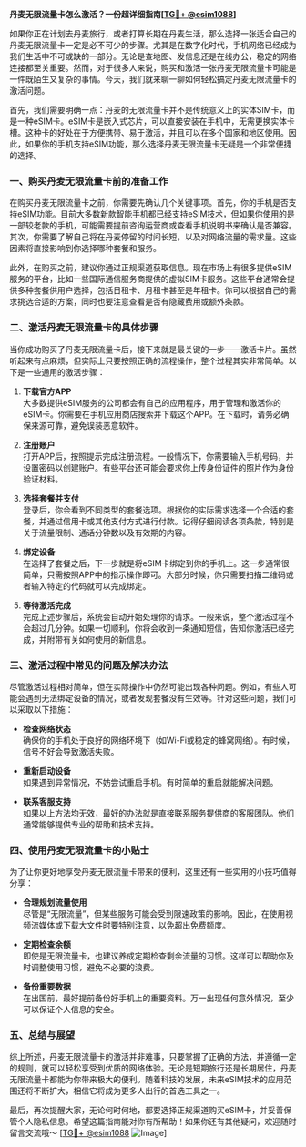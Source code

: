 **丹麦无限流量卡怎么激活？一份超详细指南[[TG💪+ @esim1088](https://t.me/s/esim1088)]**

如果你正在计划去丹麦旅行，或者打算长期在丹麦生活，那么选择一张适合自己的丹麦无限流量卡一定是必不可少的步骤。尤其是在数字化时代，手机网络已经成为我们生活中不可或缺的一部分。无论是查地图、发信息还是在线办公，稳定的网络连接都至关重要。然而，对于很多人来说，购买和激活一张丹麦无限流量卡可能是一件既陌生又复杂的事情。今天，我们就来聊一聊如何轻松搞定丹麦无限流量卡的激活问题。

首先，我们需要明确一点：丹麦的无限流量卡并不是传统意义上的实体SIM卡，而是一种eSIM卡。eSIM卡是嵌入式芯片，可以直接安装在手机中，无需更换实体卡槽。这种卡的好处在于方便携带、易于激活，并且可以在多个国家和地区使用。因此，如果你的手机支持eSIM功能，那么选择丹麦无限流量卡无疑是一个非常便捷的选择。

### **一、购买丹麦无限流量卡前的准备工作**

在购买丹麦无限流量卡之前，你需要先确认几个关键事项。首先，你的手机是否支持eSIM功能。目前大多数新款智能手机都已经支持eSIM技术，但如果你使用的是一部较老款的手机，可能需要提前咨询运营商或查看手机说明书来确认是否兼容。其次，你需要了解自己将在丹麦停留的时间长短，以及对网络流量的需求量。这些因素将直接影响到你选择哪种套餐和服务。

此外，在购买之前，建议你通过正规渠道获取信息。现在市场上有很多提供eSIM服务的平台，比如一些国际通信服务商提供的虚拟SIM卡服务。这些平台通常会提供多种套餐供用户选择，包括日租卡、月租卡甚至是年租卡。你可以根据自己的需求挑选合适的方案，同时也要注意查看是否有隐藏费用或额外条款。

### **二、激活丹麦无限流量卡的具体步骤**

当你成功购买了丹麦无限流量卡后，接下来就是最关键的一步——激活卡片。虽然听起来有点麻烦，但实际上只要按照正确的流程操作，整个过程其实非常简单。以下是一些通用的激活步骤：

1. **下载官方APP**  
   大多数提供eSIM服务的公司都会有自己的应用程序，用于管理和激活你的eSIM卡。你需要在手机应用商店搜索并下载这个APP。在下载时，请务必确保来源可靠，避免误装恶意软件。

2. **注册账户**  
   打开APP后，按照提示完成注册流程。一般情况下，你需要输入手机号码，并设置密码以创建账户。有些平台还可能会要求你上传身份证件的照片作为身份验证材料。

3. **选择套餐并支付**  
   登录后，你会看到不同类型的套餐选项。根据你的实际需求选择一个合适的套餐，并通过信用卡或其他支付方式进行付款。记得仔细阅读各项条款，特别是关于流量限制、通话分钟数以及有效期的内容。

4. **绑定设备**  
   在选择了套餐之后，下一步就是将eSIM卡绑定到你的手机上。这一步通常很简单，只需按照APP中的指示操作即可。大部分时候，你只需要扫描二维码或者输入特定的代码就可以完成绑定。

5. **等待激活完成**  
   完成上述步骤后，系统会自动开始处理你的请求。一般来说，整个激活过程不会超过几分钟。如果一切顺利，你将会收到一条通知短信，告知你激活已经完成，并附带有关如何使用的新信息。

### **三、激活过程中常见的问题及解决办法**

尽管激活过程相对简单，但在实际操作中仍然可能出现各种问题。例如，有些人可能会遇到无法绑定设备的情况，或者发现套餐没有生效等。针对这些问题，我们可以采取以下措施：

- **检查网络状态**  
  确保你的手机处于良好的网络环境下（如Wi-Fi或稳定的蜂窝网络）。有时候，信号不好会导致激活失败。

- **重新启动设备**  
  如果遇到异常情况，不妨尝试重启手机。有时简单的重启就能解决问题。

- **联系客服支持**  
  如果以上方法均无效，最好的办法就是直接联系服务提供商的客服团队。他们通常能够提供专业的帮助和技术支持。

### **四、使用丹麦无限流量卡的小贴士**

为了让你更好地享受丹麦无限流量卡带来的便利，这里还有一些实用的小技巧值得分享：

- **合理规划流量使用**  
  尽管是“无限流量”，但某些服务可能会受到限速政策的影响。因此，在使用视频流媒体或下载大文件时要特别注意，以免超出免费额度。

- **定期检查余额**  
  即使是无限流量卡，也建议养成定期检查剩余流量的习惯。这样可以帮助你及时调整使用习惯，避免不必要的浪费。

- **备份重要数据**  
  在出国前，最好提前备份好手机上的重要资料。万一出现任何意外情况，至少可以保证个人信息的安全。

### **五、总结与展望**

综上所述，丹麦无限流量卡的激活并非难事，只要掌握了正确的方法，并遵循一定的规则，就可以轻松享受到优质的网络体验。无论是短期旅行还是长期居住，丹麦无限流量卡都能为你带来极大的便利。随着科技的发展，未来eSIM技术的应用范围还将不断扩大，相信它将成为更多人出行的首选工具之一。

最后，再次提醒大家，无论何时何地，都要选择正规渠道购买eSIM卡，并妥善保管个人隐私信息。希望这篇指南能对你有所帮助！如果你还有其他疑问，欢迎随时留言交流哦～ [[TG💪+ @esim1088](https://t.me/s/esim1088) ![Image](https://i.postimg.cc/4NQfJmqS/Snipaste-2025-05-13-00-14-12.png)]